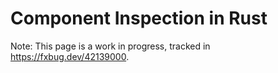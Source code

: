 # Component Inspection in Rust

Note: This page is a work in progress, tracked in https://fxbug.dev/42139000.
